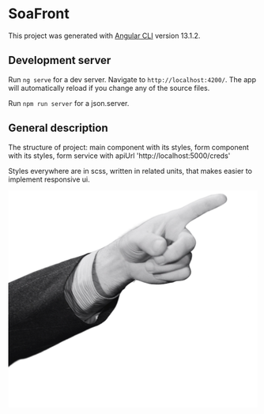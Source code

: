 # SoaFront

This project was generated with [Angular CLI](https://github.com/angular/angular-cli) version 13.1.2.

## Development server

Run `ng serve` for a dev server. Navigate to `http://localhost:4200/`. The app will automatically reload if you change any of the source files.

Run `npm run server` for a json.server. 

## General description

The structure of project: main component with its styles, form component with its styles, form service with apiUrl 'http://localhost:5000/creds'

Styles everywhere are in scss, written in related units, that makes easier to implement responsive ui. 


![](src/assets/hand.svg)